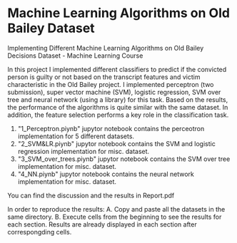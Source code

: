 # Machine Learning Algorithms on Old Bailey Dataset
Implementing Different Machine Learning Algorithms on Old Bailey Decisions Dataset - Machine Learning Course

In this project I implemented different classifiers to predict if the convicted person is guilty or not based on the transcript features and victim characteristic in the Old Bailey project.
I implemented perceptron (two submission), super vector machine (SVM), logistic regression, SVM over tree and neural network (using a library) for this task.
Based on the results, the performance of the algorithms is quite similar with the same dataset. In addition, the feature selection performs a key role in the classification task.



1. "1_Perceptron.piynb" jupytor notebook contains the perceotron implementation for 5 different datasets.
2. "2_SVM&LR.piynb" jupytor notebook contains the SVM and logistic regression implementation for misc. dataset.
3. "3_SVM_over_trees.piynb" jupytor notebook contains the SVM over tree implementation for misc. dataset.
4. "4_NN.piynb" jupytor notebook contains the neural network implementation for misc. dataset.

You can find the discussion and the results in Report.pdf

In order to reproduce the results:
A. Copy and paste all the datasets in the same directory.
B. Execute cells from the beginning to see the results for each section.
Results are already displayed in each section after correspongding cells.
